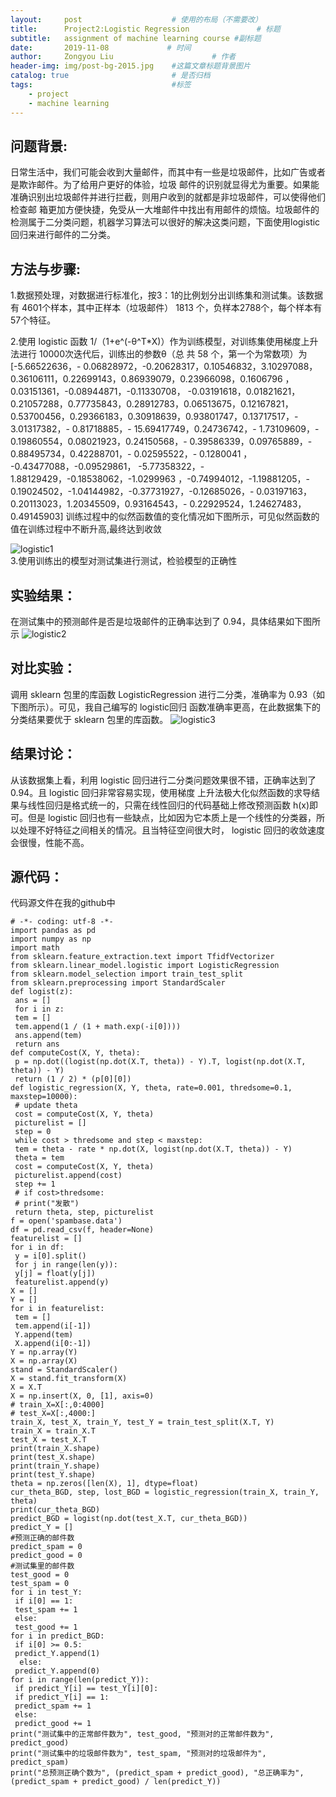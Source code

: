 ```yaml
---
layout:     post                    # 使用的布局（不需要改）
title:      Project2:Logistic Regression               # 标题 
subtitle:   assignment of machine learning course #副标题
date:       2019-11-08             # 时间
author:     Zongyou Liu                      # 作者
header-img: img/post-bg-2015.jpg    #这篇文章标题背景图片
catalog: true                       # 是否归档
tags:                               #标签
    - project 
    - machine learning
---
```


## 问题背景:
日常生活中，我们可能会收到大量邮件，而其中有一些是垃圾邮件，比如广告或者是欺诈邮件。为了给用户更好的体验，垃圾
邮件的识别就显得尤为重要。如果能准确识别出垃圾邮件并进行拦截，则用户收到的就都是非垃圾邮件，可以使得他们检查邮
箱更加方便快捷，免受从一大堆邮件中找出有用邮件的烦恼。垃圾邮件的检测属于二分类问题，机器学习算法可以很好的解决这类问题，下面使用logistic 回归来进行邮件的二分类。
## 方法与步骤:
1.数据预处理，对数据进行标准化，按3：1的比例划分出训练集和测试集。该数据有 4601个样本，其中正样本（垃圾邮件）
1813 个，负样本2788个，每个样本有 57个特征。

2.使用 logistic 函数 1/（1+e^(-θ^T*X)）作为训练模型，对训练集使用梯度上升法进行 10000次迭代后，训练出的参数θ（总
共 58 个，第一个为常数项）为
[-5.66522636，- 0.06828972，-0.20628317，0.10546832，3.10297088，0.36106111，0.22699143，0.86939079，0.23966098，0.1606796 ，0.03151361，-0.08944871，-0.11330708，
-0.03191618，0.01821621，0.21057288，0.77735843，0.28912783，0.06513675，0.12167821，0.53700456，0.29366183，0.30918639，0.93801747，0.13717517，- 3.01317382，-
0.81718885，- 15.69417749，0.24736742，- 1.73109609，- 0.19860554，0.08021923，0.24150568，- 0.39586339，0.09765889，- 0.88495734，0.42288701，- 0.02595522，- 0.1280041 ，
-0.43477088，-0.09529861， -5.77358322，- 1.88129429，-0.18538062，-1.0299963 ，-0.74994012，-1.19881205，- 0.19024502，-1.04144982，-0.37731927，-0.12685026，-
0.03197163，0.20113023，1.20345509，0.93164543，- 0.22929524，1.24627483，0.49145903]
训练过程中的似然函数值的变化情况如下图所示，可见似然函数的值在训练过程中不断升高,最终达到收敛 

![logistic1](https://raw.githubusercontent.com/BuleSky233/BuleSky233.github.io/master/img/logistic1.png)  
3.使用训练出的模型对测试集进行测试，检验模型的正确性
## 实验结果：
在测试集中的预测邮件是否是垃圾邮件的正确率达到了 0.94，具体结果如下图所示
![logistic2](https://raw.githubusercontent.com/BuleSky233/BuleSky233.github.io/master/img/logistic2.png)
## 对比实验：
调用 sklearn 包里的库函数 LogisticRegression 进行二分类，准确率为 0.93（如下图所示）。可见，我自己编写的 logistic回归
函数准确率更高，在此数据集下的分类结果要优于 sklearn 包里的库函数。
![logistic3](https://raw.githubusercontent.com/BuleSky233/BuleSky233.github.io/master/img/logistic3.png)
## 结果讨论：
从该数据集上看，利用 logistic 回归进行二分类问题效果很不错，正确率达到了 0.94。且 logistic 回归非常容易实现，使用梯度
上升法极大化似然函数的求导结果与线性回归是格式统一的，只需在线性回归的代码基础上修改预测函数 h(x)即可。但是
logistic 回归也有一些缺点，比如因为它本质上是一个线性的分类器，所以处理不好特征之间相关的情况。且当特征空间很大时，
logistic 回归的收敛速度会很慢，性能不高。
## 源代码：
代码源文件在我的github中
```
# -*- coding: utf-8 -*-
import pandas as pd
import numpy as np
import math
from sklearn.feature_extraction.text import TfidfVectorizer
from sklearn.linear_model.logistic import LogisticRegression
from sklearn.model_selection import train_test_split
from sklearn.preprocessing import StandardScaler
def logist(z):
 ans = []
 for i in z:
 tem = []
 tem.append(1 / (1 + math.exp(-i[0])))
 ans.append(tem)
 return ans
def computeCost(X, Y, theta):
 p = np.dot((logist(np.dot(X.T, theta)) - Y).T, logist(np.dot(X.T,
theta)) - Y)
 return (1 / 2) * (p[0][0])
def logistic_regression(X, Y, theta, rate=0.001, thredsome=0.1,
maxstep=10000):
 # update theta
 cost = computeCost(X, Y, theta)
 picturelist = []
 step = 0
 while cost > thredsome and step < maxstep:
 tem = theta - rate * np.dot(X, logist(np.dot(X.T, theta)) - Y)
 theta = tem
 cost = computeCost(X, Y, theta)
 picturelist.append(cost)
 step += 1
 # if cost>thredsome:
 # print("发散")
 return theta, step, picturelist
f = open('spambase.data')
df = pd.read_csv(f, header=None)
featurelist = []
for i in df:
 y = i[0].split()
 for j in range(len(y)):
 y[j] = float(y[j])
 featurelist.append(y)
X = []
Y = []
for i in featurelist:
 tem = []
 tem.append(i[-1])
 Y.append(tem)
 X.append(i[0:-1])
Y = np.array(Y)
X = np.array(X)
stand = StandardScaler()
X = stand.fit_transform(X)
X = X.T
X = np.insert(X, 0, [1], axis=0)
# train_X=X[:,0:4000]
# test_X=X[:,4000:]
train_X, test_X, train_Y, test_Y = train_test_split(X.T, Y)
train_X = train_X.T
test_X = test_X.T
print(train_X.shape)
print(test_X.shape)
print(train_Y.shape)
print(test_Y.shape)
theta = np.zeros([len(X), 1], dtype=float)
cur_theta_BGD, step, lost_BGD = logistic_regression(train_X, train_Y, theta)
print(cur_theta_BGD)
predict_BGD = logist(np.dot(test_X.T, cur_theta_BGD))
predict_Y = []
#预测正确的邮件数
predict_spam = 0
predict_good = 0
#测试集里的邮件数
test_good = 0
test_spam = 0
for i in test_Y:
 if i[0] == 1:
 test_spam += 1
 else:
 test_good += 1
for i in predict_BGD:
 if i[0] >= 0.5:
 predict_Y.append(1)
  else:
 predict_Y.append(0)
for i in range(len(predict_Y)):
 if predict_Y[i] == test_Y[i][0]:
 if predict_Y[i] == 1:
 predict_spam += 1
 else:
 predict_good += 1
print("测试集中的正常邮件数为", test_good, "预测对的正常邮件数为", predict_good)
print("测试集中的垃圾邮件数为", test_spam, "预测对的垃圾邮件为", predict_spam)
print("总预测正确个数为", (predict_spam + predict_good), "总正确率为",
(predict_spam + predict_good) / len(predict_Y))

